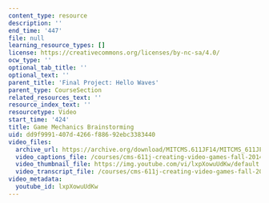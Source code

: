 ```yaml
---
content_type: resource
description: ''
end_time: '447'
file: null
learning_resource_types: []
license: https://creativecommons.org/licenses/by-nc-sa/4.0/
ocw_type: ''
optional_tab_title: ''
optional_text: ''
parent_title: 'Final Project: Hello Waves'
parent_type: CourseSection
related_resources_text: ''
resource_index_text: ''
resourcetype: Video
start_time: '424'
title: Game Mechanics Brainstorming
uid: dd9f9991-407d-4266-f886-92ebc3383440
video_files:
  archive_url: https://archive.org/download/MITCMS.611JF14/MITCMS_611JF14_HelloWaves_300k.mp4
  video_captions_file: /courses/cms-611j-creating-video-games-fall-2014/033b2ea618d55521a3ccd43ec0d00df9_lxpXowuUdKw.vtt
  video_thumbnail_file: https://img.youtube.com/vi/lxpXowuUdKw/default.jpg
  video_transcript_file: /courses/cms-611j-creating-video-games-fall-2014/d68ac3cfadc25ee48771e9d0f12938b5_lxpXowuUdKw.pdf
video_metadata:
  youtube_id: lxpXowuUdKw
---
```

